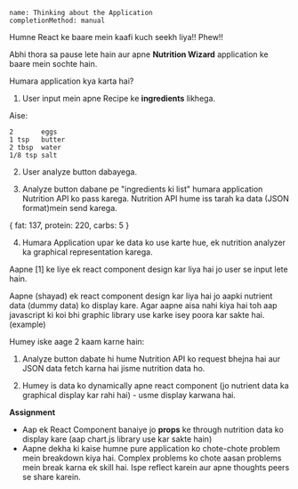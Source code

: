 ```ngMeta
name: Thinking about the Application
completionMethod: manual
```


Humne React ke baare mein kaafi kuch seekh liya!! Phew!!

Abhi thora sa pause lete hain aur apne **Nutrition Wizard** application ke baare mein sochte hain.

Humara application kya karta hai?

1. User input mein apne Recipe ke **ingredients** likhega.

Aise:

```
2       eggs
1 tsp   butter
2 tbsp  water
1/8 tsp salt
```

2. User analyze button dabayega.

3. Analyze button dabane pe "ingredients ki list" humara application Nutrition API ko pass karega. Nutrition API hume iss tarah ka data (JSON format)mein send karega.

{
  fat: 137,
  protein: 220,
  carbs: 5
}

4. Humara Application upar ke data ko use karte hue, ek nutrition analyzer ka graphical representation karega.



Aapne [1] ke liye ek react component design kar liya hai jo user se input lete hain.

Aapne (shayad) ek react component design kar liya hai jo aapki nutrient data (dummy data) ko display kare. Agar aapne aisa nahi kiya hai toh aap javascript ki koi bhi graphic library use karke isey poora kar sakte hai. (example)

Humey iske aage 2 kaam karne hain:

1. Analyze button dabate hi hume Nutrition API ko request bhejna hai aur JSON data fetch karna hai jisme nutrition data ho.

2. Humey is data ko dynamically apne react component (jo nutrient data ka graphical display kar rahi hai) - usme display karwana hai.


**Assignment**

- Aap ek React Component banaiye <NutritionAnalyzer> jo **props** ke through nutrition data ko display kare (aap chart.js library use kar sakte hain)
- Aapne dekha ki kaise humne pure application ko chote-chote problem mein breakdown kiya hai. Complex problems ko chote aasan problems mein break karna ek skill hai. Ispe reflect karein aur apne thoughts peers se share karein.
